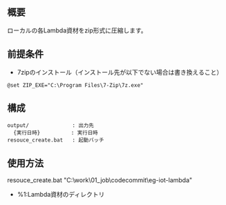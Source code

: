 ## 概要
ローカルの各Lambda資材をzip形式に圧縮します。

## 前提条件
* 7zipのインストール（インストール先が以下でない場合は書き換えること）
```
@set ZIP_EXE="C:\Program Files\7-Zip\7z.exe"
```

## 構成
```
output/              : 出力先
  {実行日時}          : 実行日時
resouce_create.bat   : 起動バッチ
```

## 使用方法
resouce_create.bat "C:\work\01_job\codecommit\eg-iot-lambda\"
* %1:Lambda資材のディレクトリ
